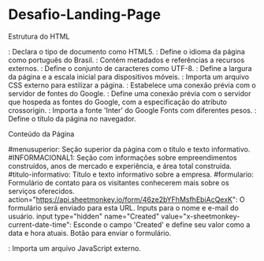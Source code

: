 # Desafio-Landing-Page

Estrutura do HTML

<!DOCTYPE html>: Declara o tipo de documento como HTML5.
<html lang="pt-br">: Define o idioma da página como português do Brasil.
<head>: Contém metadados e referências a recursos externos.
<meta charset="UTF-8">: Define o conjunto de caracteres como UTF-8.
<meta name="viewport" content="width=device-width, initial-scale=1.0">: Define a largura da página e a escala inicial para dispositivos móveis.
<link rel="stylesheet" href="style.css">: Importa um arquivo CSS externo para estilizar a página.
<link rel="preconnect" href="https://fonts.googleapis.com">: Estabelece uma conexão prévia com o servidor de fontes do Google.
<link rel="preconnect" href="https://fonts.gstatic.com" crossorigin>: Define uma conexão prévia com o servidor que hospeda as fontes do Google, com a especificação do atributo crossorigin.
<link href="https://fonts.googleapis.com/css2?family=Inter:wght@100..900&display=swap" rel="stylesheet">: Importa a fonte 'Inter' do Google Fonts com diferentes pesos.
<title>Desafio-LANDING-PAGE</title>: Define o título da página no navegador.

  
Conteúdo da Página

#menusuperior: Seção superior da página com o título e texto informativo.
#INFORMACIONAL1: Seção com informações sobre empreendimentos construídos, anos de mercado e experiência, e área total construída.
#titulo-informativo: Título e texto informativo sobre a empresa.
#formulario: Formulário de contato para os visitantes conhecerem mais sobre os serviços oferecidos.
action="https://api.sheetmonkey.io/form/46ze2bYFhMsfhEbiAcQexK": O formulário será enviado para esta URL.
Inputs para o nome e e-mail do usuário.
input type="hidden" name="Created" value="x-sheetmonkey-current-date-time": Esconde o campo 'Created' e define seu valor como a data e hora atuais.
Botão para enviar o formulário.
<script src="index.js"></script>: Importa um arquivo JavaScript externo.
